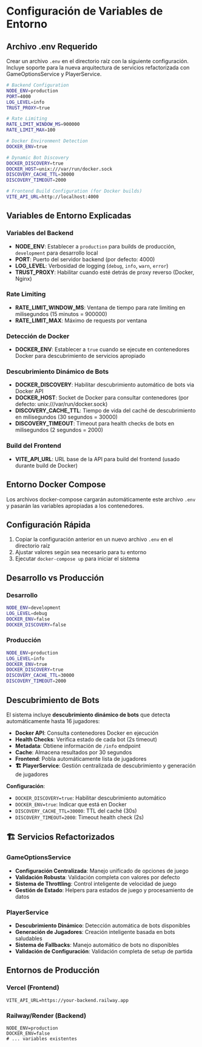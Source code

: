 # Configuración de Variables de Entorno

## Archivo .env Requerido

Crear un archivo `.env` en el directorio raíz con la siguiente configuración. Incluye soporte para la nueva arquitectura de servicios refactorizada con GameOptionsService y PlayerService.

```bash
# Backend Configuration
NODE_ENV=production
PORT=4000
LOG_LEVEL=info
TRUST_PROXY=true

# Rate Limiting
RATE_LIMIT_WINDOW_MS=900000
RATE_LIMIT_MAX=100

# Docker Environment Detection
DOCKER_ENV=true

# Dynamic Bot Discovery
DOCKER_DISCOVERY=true
DOCKER_HOST=unix:///var/run/docker.sock
DISCOVERY_CACHE_TTL=30000
DISCOVERY_TIMEOUT=2000

# Frontend Build Configuration (for Docker builds)
VITE_API_URL=http://localhost:4000
```

## Variables de Entorno Explicadas

### Variables del Backend

- **NODE_ENV**: Establecer a `production` para builds de producción, `development` para desarrollo local
- **PORT**: Puerto del servidor backend (por defecto: 4000)
- **LOG_LEVEL**: Verbosidad de logging (`debug`, `info`, `warn`, `error`)
- **TRUST_PROXY**: Habilitar cuando esté detrás de proxy reverso (Docker, Nginx)

### Rate Limiting

- **RATE_LIMIT_WINDOW_MS**: Ventana de tiempo para rate limiting en milisegundos (15 minutos = 900000)
- **RATE_LIMIT_MAX**: Máximo de requests por ventana

### Detección de Docker

- **DOCKER_ENV**: Establecer a `true` cuando se ejecute en contenedores Docker para descubrimiento de servicios apropiado

### Descubrimiento Dinámico de Bots

- **DOCKER_DISCOVERY**: Habilitar descubrimiento automático de bots via Docker API
- **DOCKER_HOST**: Socket de Docker para consultar contenedores (por defecto: unix:///var/run/docker.sock)
- **DISCOVERY_CACHE_TTL**: Tiempo de vida del caché de descubrimiento en milisegundos (30 segundos = 30000)
- **DISCOVERY_TIMEOUT**: Timeout para health checks de bots en milisegundos (2 segundos = 2000)

### Build del Frontend

- **VITE_API_URL**: URL base de la API para build del frontend (usado durante build de Docker)

## Entorno Docker Compose

Los archivos docker-compose cargarán automáticamente este archivo `.env` y pasarán las variables apropiadas a los contenedores.

## Configuración Rápida

1. Copiar la configuración anterior en un nuevo archivo `.env` en el directorio raíz
2. Ajustar valores según sea necesario para tu entorno
3. Ejecutar `docker-compose up` para iniciar el sistema

## Desarrollo vs Producción

### Desarrollo

```bash
NODE_ENV=development
LOG_LEVEL=debug
DOCKER_ENV=false
DOCKER_DISCOVERY=false
```

### Producción

```bash
NODE_ENV=production
LOG_LEVEL=info
DOCKER_ENV=true
DOCKER_DISCOVERY=true
DISCOVERY_CACHE_TTL=30000
DISCOVERY_TIMEOUT=2000
```

## Descubrimiento de Bots

El sistema incluye **descubrimiento dinámico de bots** que detecta automáticamente hasta 16 jugadores:

- **Docker API**: Consulta contenedores Docker en ejecución
- **Health Checks**: Verifica estado de cada bot (2s timeout)
- **Metadata**: Obtiene información de `/info` endpoint
- **Cache**: Almacena resultados por 30 segundos
- **Frontend**: Pobla automáticamente lista de jugadores
- **🏗️ PlayerService**: Gestión centralizada de descubrimiento y generación de jugadores

**Configuración**:
- `DOCKER_DISCOVERY=true`: Habilitar descubrimiento automático
- `DOCKER_ENV=true`: Indicar que está en Docker
- `DISCOVERY_CACHE_TTL=30000`: TTL del caché (30s)
- `DISCOVERY_TIMEOUT=2000`: Timeout health check (2s)

## 🏗️ Servicios Refactorizados

### GameOptionsService
- **Configuración Centralizada**: Manejo unificado de opciones de juego
- **Validación Robusta**: Validación completa con valores por defecto
- **Sistema de Throttling**: Control inteligente de velocidad de juego
- **Gestión de Estado**: Helpers para estados de juego y procesamiento de datos

### PlayerService
- **Descubrimiento Dinámico**: Detección automática de bots disponibles
- **Generación de Jugadores**: Creación inteligente basada en bots saludables
- **Sistema de Fallbacks**: Manejo automático de bots no disponibles
- **Validación de Configuración**: Validación completa de setup de partida

## Entornos de Producción

### Vercel (Frontend)

```
VITE_API_URL=https://your-backend.railway.app
```

### Railway/Render (Backend)

```
NODE_ENV=production
DOCKER_ENV=false
# ... variables existentes
```
